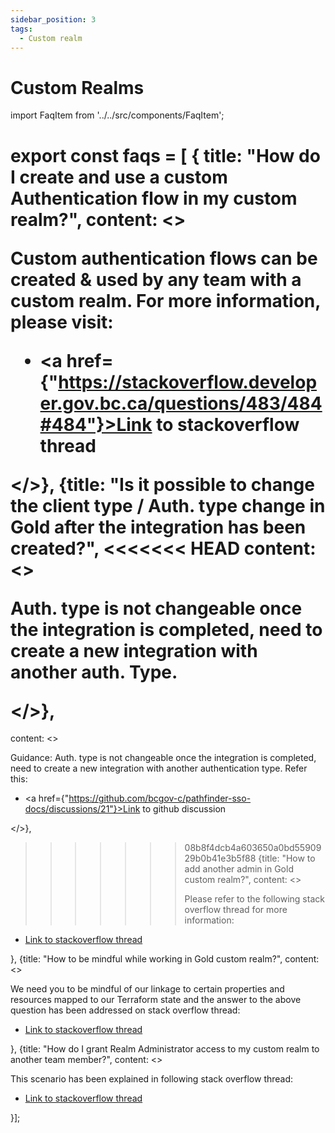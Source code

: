 ```yaml
---
sidebar_position: 3
tags:
  - Custom realm
---
```


# Custom Realms

import FaqItem from '../../src/components/FaqItem';

export const faqs = [
{
title: "How do I create and use a custom Authentication flow in my custom realm?",
content: <><p>Custom authentication flows can be created & used by any team with a custom realm. For more information, please visit:   </p><ul><li><a href={"https://stackoverflow.developer.gov.bc.ca/questions/483/484#484"}>Link to stackoverflow thread</a></li></ul></>},
{title: "Is it possible to change the client type / Auth. type change in Gold after the integration has been created?",
<<<<<<< HEAD
content: <><p>Auth. type is not changeable once the integration is completed, need to create a new integration with another auth. Type.</P></>},
=======
content: <><p>Guidance: Auth. type is not changeable once the integration is completed, need to create a new integration with another authentication type. Refer this: </p><ul><li><a href={"https://github.com/bcgov-c/pathfinder-sso-docs/discussions/21"}>Link to github discussion</a></li></ul></>},
>>>>>>> 08b8f4dcb4a603650a0bd5590929b0b41e3b5f88
{title: "How to add another admin in Gold custom realm?",
content: <><p>Please refer to the following stack overflow thread for more information:
</p><ul><li><a href={"https://stackoverflow.developer.gov.bc.ca/questions/939/940#940"}>Link to stackoverflow thread</a></li></ul></>},
{title: "How to be mindful while working in Gold custom realm?",
content: <><p>We need you to be mindful of our linkage to certain properties and resources mapped to our Terraform state and the answer to the above question has been addressed on stack overflow thread:
</p><ul><li><a href={"https://stackoverflow.developer.gov.bc.ca/questions/920/921#921"}>Link to stackoverflow thread</a></li></ul></>},
{title: "How do I grant Realm Administrator access to my custom realm to another team member?",
content: <><p>This scenario has been explained in following stack overflow thread:
</p><ul><li><a href={"https://stackoverflow.developer.gov.bc.ca/questions/235/997#997"}>Link to stackoverflow thread</a></li></ul></>}];

<FaqItem faqs={faqs}/>


